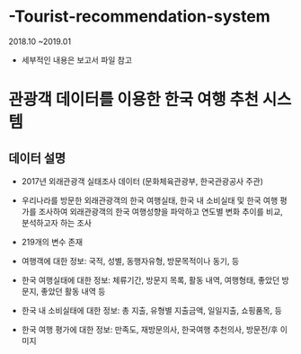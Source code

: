 # -Tourist-recommendation-system

2018.10 ~2019.01
- 세부적인 내용은 보고서 파일 참고






# 관광객 데이터를 이용한 한국 여행 추천 시스템



## 데이터 설명

- 2017년 외래관광객 실태조사 데이터 (문화체육관광부, 한국관광공사 주관)
- 우리나라를 방문한 외래관광객의 한국 여행실태, 한국 내 소비실태 및 한국 여행 평가를 조사하여 외래관광객의 한국 여행성향을 파악하고 연도별 변화 추이를 비교, 분석하고자 하는 조사

- 219개의 변수 존재
- 여행객에 대한 정보: 국적, 성별, 동행자유형, 방문목적이나 동기, 등
- 한국 여행실태에 대한 정보: 체류기간, 방문지 목록, 활동 내역, 여행형태, 좋았던 방문지, 좋았던 활동 내역 등
- 한국 내 소비실태에 대한 정보: 총 지출, 유형별 지출금액, 일일지출, 쇼핑품목, 등
- 한국 여행 평가에 대한 정보: 만족도, 재방문의사, 한국여행 추천의사, 방문전/후 이미지














